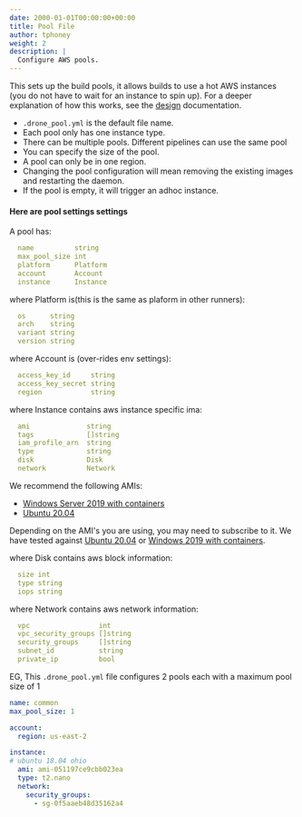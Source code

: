 ```yaml
---
date: 2000-01-01T00:00:00+00:00
title: Pool File
author: tphoney
weight: 2
description: |
  Configure AWS pools.
---
```


This sets up the build pools, it allows builds to use a hot AWS instances (you do not have to wait for an instance to spin up). For a deeper explanation of how this works, see the [design](https://github.com/drone/proposal/blob/master/design/01-aws-runner.md) documentation.

+ `.drone_pool.yml` is the default file name.
+ Each pool only has one instance type.
+ There can be multiple pools. Different pipelines can use the same pool
+ You can specify the size of the pool.
+ A pool can only be in one region.
+ Changing the pool configuration will mean removing the existing images and restarting the daemon.
+ If the pool is empty, it will trigger an adhoc instance.

#### Here are pool settings settings

A pool has:

```yaml
  name          string
  max_pool_size int
  platform      Platform
  account       Account
  instance      Instance
```

where Platform is(this is the same as plaform in other runners):

```yaml
  os      string
  arch    string
  variant string
  version string
```

where Account is (over-rides env settings):

```yaml
  access_key_id     string
  access_key_secret string
  region            string
```

where Instance contains aws instance specific ima:

```yaml
  ami              string
  tags             []string
  iam_profile_arn  string
  type             string
  disk             Disk
  network          Network
```

We recommend the following AMIs:

+ [Windows Server 2019 with containers](https://aws.amazon.com/marketplace/pp/prodview-iehgssex6veoi)
+ [Ubuntu 20.04](https://aws.amazon.com/marketplace/pp/prodview-iftkyuwv2sjxi?sr=0-2&ref_=beagle&applicationId=AWSMPContessa)

Depending on the AMI's you are using, you may need to subscribe to it. We have tested against [Ubuntu 20.04](https://aws.amazon.com/marketplace/pp/prodview-iftkyuwv2sjxi?sr=0-2&ref_=beagle&applicationId=AWSMPContessa) or [Windows 2019 with containers](https://aws.amazon.com/marketplace/pp/prodview-iehgssex6veoi?sr=0-6&ref_=beagle&applicationId=AWSMPContessa).

where Disk contains aws block information:

```yaml
  size int
  type string
  iops string
```

where Network contains aws network information:

```yaml
  vpc                 int
  vpc_security_groups []string
  security_groups     []string
  subnet_id           string
  private_ip          bool
```

EG, This `.drone_pool.yml` file configures 2 pools each with a maximum pool size of 1

```YAML
name: common
max_pool_size: 1

account:
  region: us-east-2

instance:
# ubuntu 18.04 ohio
  ami: ami-051197ce9cbb023ea
  type: t2.nano
  network:
    security_groups:
      - sg-0f5aaeb48d35162a4
```
